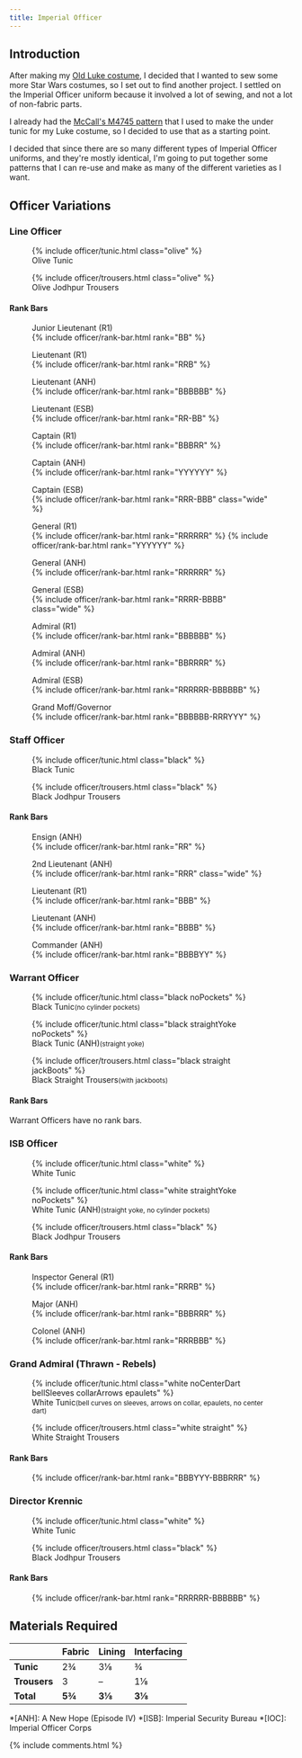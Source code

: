 ```yaml
---
title: Imperial Officer
---
```


<link rel="stylesheet" type="text/css" href="{{ '/assets/css/imperial-officer.css?v=' | append: site.github.build_revision | relative_url }}" />

## Introduction

After making my [Old Luke costume](/costuming/luke-tfa.html), I decided that I wanted to sew some more Star Wars costumes, so I set out to find another project. I settled on the Imperial Officer uniform because it involved a lot of sewing, and not a lot of non-fabric parts.

I already had the [McCall's M4745 pattern](https://mccallpattern.mccall.com/m4745) that I used to make the under tunic for my Luke costume, so I decided to use that as a starting point.

I decided that since there are so many different types of Imperial Officer uniforms, and they're mostly identical, I'm going to put together some patterns that I can re-use and make as many of the different varieties as I want.

## Officer Variations

### Line Officer
<figure>
	{% include officer/tunic.html class="olive" %}
	<figcaption>Olive Tunic</figcaption>
</figure>
<figure>
	{% include officer/trousers.html class="olive" %}
	<figcaption>Olive Jodhpur Trousers</figcaption>
</figure>

#### Rank Bars
<figure>
	<figcaption>Junior Lieutenant (R1)</figcaption>
	{% include officer/rank-bar.html rank="BB" %}
</figure>
<figure>
	<figcaption>Lieutenant (R1)</figcaption>
	{% include officer/rank-bar.html rank="RRB" %}
</figure>
<figure>
	<figcaption>Lieutenant (ANH)</figcaption>
	{% include officer/rank-bar.html rank="BBBBBB" %}
</figure>
<figure>
	<figcaption>Lieutenant (ESB)</figcaption>
	{% include officer/rank-bar.html rank="RR-BB" %}
</figure>
<figure>
	<figcaption>Captain (R1)</figcaption>
	{% include officer/rank-bar.html rank="BBBRR" %}
</figure>
<figure>
	<figcaption>Captain (ANH)</figcaption>
	{% include officer/rank-bar.html rank="YYYYYY" %}
</figure>
<figure>
	<figcaption>Captain (ESB)</figcaption>
	{% include officer/rank-bar.html rank="RRR-BBB" class="wide" %}
</figure>
<figure>
	<figcaption>General (R1)</figcaption>
	{% include officer/rank-bar.html rank="RRRRRR" %}
	{% include officer/rank-bar.html rank="YYYYYY" %}
</figure>
<figure>
	<figcaption>General (ANH)</figcaption>
	{% include officer/rank-bar.html rank="RRRRRR" %}
</figure>
<figure>
	<figcaption>General (ESB)</figcaption>
	{% include officer/rank-bar.html rank="RRRR-BBBB" class="wide" %}
</figure>
<figure>
	<figcaption>Admiral (R1)</figcaption>
	{% include officer/rank-bar.html rank="BBBBBB" %}
</figure>
<figure>
	<figcaption>Admiral (ANH)</figcaption>
	{% include officer/rank-bar.html rank="BBRRRR" %}
</figure>
<figure>
	<figcaption>Admiral (ESB)</figcaption>
	{% include officer/rank-bar.html rank="RRRRRR-BBBBBB" %}
</figure>
<figure>
	<figcaption>Grand Moff/<wbr/>Governor</figcaption>
	{% include officer/rank-bar.html rank="BBBBBB-RRRYYY" %}
</figure>

### Staff Officer
<figure>
	{% include officer/tunic.html class="black" %}
	<figcaption>Black Tunic</figcaption>
</figure>
<figure>
	{% include officer/trousers.html class="black" %}
	<figcaption>Black Jodhpur Trousers</figcaption>
</figure>

#### Rank Bars
<figure>
	<figcaption>Ensign (ANH)</figcaption>
	{% include officer/rank-bar.html rank="RR" %}
</figure>
<figure>
	<figcaption>2nd Lieutenant (ANH)</figcaption>
	{% include officer/rank-bar.html rank="RRR" class="wide" %}
</figure>
<figure>
	<figcaption>Lieutenant (R1)</figcaption>
	{% include officer/rank-bar.html rank="BBB" %}
</figure>
<figure>
	<figcaption>Lieutenant (ANH)</figcaption>
	{% include officer/rank-bar.html rank="BBBB" %}
</figure>
<figure>
	<figcaption>Commander (ANH)</figcaption>
	{% include officer/rank-bar.html rank="BBBBYY" %}
</figure>

### Warrant Officer
<figure>
	{% include officer/tunic.html class="black noPockets" %}
	<figcaption>Black Tunic<small>(no cylinder pockets)</small></figcaption>
</figure>
<figure>
	{% include officer/tunic.html class="black straightYoke noPockets" %}
	<figcaption>Black Tunic (ANH)<small>(straight yoke)</small></figcaption>
</figure>
<figure>
	{% include officer/trousers.html class="black straight jackBoots" %}
	<figcaption>Black Straight Trousers<small>(with jackboots)</small></figcaption>
</figure>

#### Rank Bars
Warrant Officers have no rank bars.

### ISB Officer
<figure>
	{% include officer/tunic.html class="white" %}
	<figcaption>White Tunic</figcaption>
</figure>
<figure>
	{% include officer/tunic.html class="white straightYoke noPockets" %}
	<figcaption>White Tunic (ANH)<small>(straight yoke,<wbr/> no cylinder pockets)</small></figcaption>
</figure>
<figure>
	{% include officer/trousers.html class="black" %}
	<figcaption>Black Jodhpur Trousers</figcaption>
</figure>

#### Rank Bars
<figure>
	<figcaption>Inspector General (R1)</figcaption>
	{% include officer/rank-bar.html rank="RRRB" %}
</figure>
<figure>
	<figcaption>Major (ANH)</figcaption>
	{% include officer/rank-bar.html rank="BBBRRR" %}
</figure>
<figure>
	<figcaption>Colonel (ANH)</figcaption>
	{% include officer/rank-bar.html rank="RRRBBB" %}
</figure>

### Grand Admiral (Thrawn - Rebels)
<figure>
	{% include officer/tunic.html class="white noCenterDart bellSleeves collarArrows epaulets" %}
	<figcaption>White Tunic<small>(bell curves on sleeves,<wbr/> arrows on collar,<wbr/> epaulets,<wbr/> no center dart)</small></figcaption>
</figure>
<figure>
	{% include officer/trousers.html class="white straight" %}
	<figcaption>White Straight Trousers</figcaption>
</figure>

#### Rank Bars
<figure>
	{% include officer/rank-bar.html rank="BBBYYY-BBBRRR" %}
</figure>

### Director Krennic
<figure>
	{% include officer/tunic.html class="white" %}
	<figcaption>White Tunic</figcaption>
</figure>
<figure>
	{% include officer/trousers.html class="black" %}
	<figcaption>Black Jodhpur Trousers</figcaption>
</figure>

#### Rank Bars
<figure>
	{% include officer/rank-bar.html rank="RRRRRR-BBBBBB" %}
</figure>

## Materials Required

|  | **Fabric** | **Lining** | **Interfacing** |
|---|---|---|---|
| **Tunic** | 2¾ | 3⅛ | ¾ |
| **Trousers** | 3 | – | 1⅛ |
| **Total** | **5¾** | **3⅛** | **3⅛** |

*[ANH]: A New Hope (Episode IV)
*[ISB]: Imperial Security Bureau
*[IOC]: Imperial Officer Corps

<script type="text/javascript" src="{{ '/assets/js/imperial-officer.js?v=' | append: site.github.build_revision | relative_url }}"></script>

{% include comments.html %}
